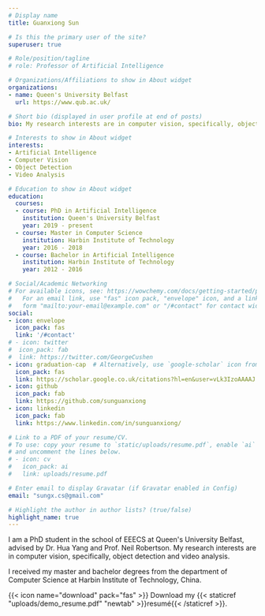 ```yaml
---
# Display name
title: Guanxiong Sun

# Is this the primary user of the site?
superuser: true

# Role/position/tagline
# role: Professor of Artificial Intelligence

# Organizations/Affiliations to show in About widget
organizations:
- name: Queen's University Belfast
  url: https://www.qub.ac.uk/

# Short bio (displayed in user profile at end of posts)
bio: My research interests are in computer vision, specifically, object detection and video analysis.

# Interests to show in About widget
interests:
- Artificial Intelligence
- Computer Vision
- Object Detection
- Video Analysis

# Education to show in About widget
education:
  courses:
  - course: PhD in Artificial Intelligence
    institution: Queen's University Belfast
    year: 2019 - present
  - course: Master in Computer Science
    institution: Harbin Institute of Technology
    year: 2016 - 2018
  - course: Bachelor in Artificial Intelligence
    institution: Harbin Institute of Technology
    year: 2012 - 2016

# Social/Academic Networking
# For available icons, see: https://wowchemy.com/docs/getting-started/page-builder/#icons
#   For an email link, use "fas" icon pack, "envelope" icon, and a link in the
#   form "mailto:your-email@example.com" or "/#contact" for contact widget.
social:
- icon: envelope
  icon_pack: fas
  link: '/#contact'
# - icon: twitter
#  icon_pack: fab
#  link: https://twitter.com/GeorgeCushen
- icon: graduation-cap  # Alternatively, use `google-scholar` icon from `ai` icon pack
  icon_pack: fas
  link: https://scholar.google.co.uk/citations?hl=en&user=vLk3IzoAAAAJ
- icon: github
  icon_pack: fab
  link: https://github.com/sunguanxiong
- icon: linkedin
  icon_pack: fab
  link: https://www.linkedin.com/in/sunguanxiong/

# Link to a PDF of your resume/CV.
# To use: copy your resume to `static/uploads/resume.pdf`, enable `ai` icons in `params.toml`, 
# and uncomment the lines below.
# - icon: cv
#   icon_pack: ai
#   link: uploads/resume.pdf

# Enter email to display Gravatar (if Gravatar enabled in Config)
email: "sungx.cs@gmail.com"

# Highlight the author in author lists? (true/false)
highlight_name: true
---
```


I am a PhD student in the school of EEECS at Queen's University Belfast, advised by Dr. Hua Yang and Prof. Neil Robertson. My research interests are in computer vision, specifically, object detection and video analysis.

I received my master and bachelor degrees from the department of Computer Science at Harbin Institute of Technology, China.


{{< icon name="download" pack="fas" >}} Download my {{< staticref "uploads/demo_resume.pdf" "newtab" >}}resumé{{< /staticref >}}.
